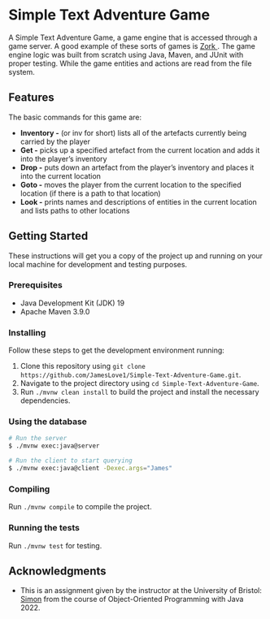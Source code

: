 # Simple Text Adventure Game
A Simple Text Adventure Game, a game engine that is accessed through a game server. A good example of these sorts 
of games is  <a href="https://textadventures.co.uk/games/play/5zyoqrsugeopel3ffhz_vq">  Zork </a>. The game 
engine logic was built from scratch using Java, Maven, and JUnit with proper testing. While the game
entities and actions are read from the file system. 

## Features
The basic commands for this game are:
<ul>
    <li> <b>Inventory -</b> (or inv for short) lists all of the artefacts currently being carried by the player</li>
    <li> <b>Get -</b> picks up a specified artefact from the current location and adds it into the player’s inventory</li>
    <li> <b>Drop -</b> puts down an artefact from the player’s inventory and places it into the current location</li>
    <li> <b>Goto -</b> moves the player from the current location to the specified location (if there is a path to that location)</li>
    <li> <b>Look -</b> prints names and descriptions of entities in the current location and lists paths to other locations</li>
</ul>

## Getting Started
These instructions will get you a copy of the project up and running on your local machine for development and testing purposes.

### Prerequisites

- Java Development Kit (JDK) 19
- Apache Maven 3.9.0

### Installing

Follow these steps to get the development environment running:

1. Clone this repository using `git clone https://github.com/JamesLove1/Simple-Text-Adventure-Game.git`.
2. Navigate to the project directory using `cd Simple-Text-Adventure-Game`.
3. Run `./mvnw clean install` to build the project and install the necessary dependencies.

### Using the database

```bash
# Run the server
$ ./mvnw exec:java@server

# Run the client to start querying
$ ./mvnw exec:java@client -Dexec.args="James"
```

### Compiling

Run `./mvnw compile` to compile the project.


### Running the tests

Run `./mvnw test` for testing.


## Acknowledgments

* This is an assignment given by the instructor at the University of Bristol: [Simon](https://github.com/drslock) from the course of Object-Oriented Programming with Java 2022.

